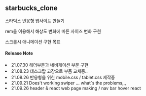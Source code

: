 <h2> starbucks_clone </h2>

<p> 스타벅스 반응형 웹사이트 만들기 </p>
<p> rem을 이용해서 해상도 변화에 따른 사이즈 변화 구현 </p>
<p> 스크롤시 애니메이션 구현 목표

<h4> Release Note </h4>
<li> 21.07.30 헤더부분과 네비게이션 부분 구현
<li> 21.08.23 데스크탑 고장으로 부품 교체중..
<li> 21.08.26 반응형을 위한 mobile.css / tablet.css 제작중
<li> 21.09.21 Does't working swiper ... what`s the problems,,,
<li> 21.09.26 header & react web page making / nav bar hover react
